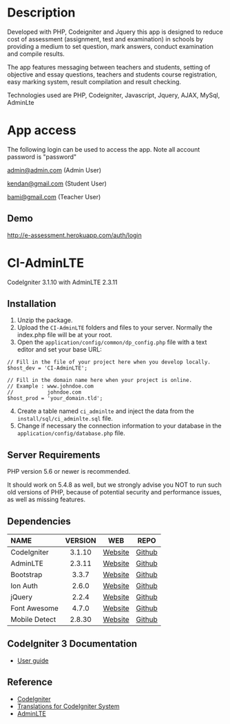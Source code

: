 # Description 
Developed with PHP, Codeigniter and Jquery this app is  designed to reduce cost of assessment (assignment, test and examination) in schools by providing a medium to set question, mark answers, conduct examination and compile results. 

The app features messaging between teachers and students, setting of objective and essay questions, teachers and students course registration, easy marking system, result compilation and result checking.

Technologies used are PHP, Codeigniter, Javascript, Jquery, AJAX, MySql, AdminLte

# App access
The following login can be used to access the app. Note all account password is "password" 


admin@admin.com (Admin User) 

kendan@gmail.com (Student User) 

bami@gmail.com (Teacher User) 

## Demo

http://e-assessment.herokuapp.com/auth/login

# CI-AdminLTE
CodeIgniter 3.1.10 with AdminLTE 2.3.11

## Installation

1. Unzip the package.
2. Upload the `CI-AdminLTE` folders and files to your server. Normally the index.php file will be at your root.
3. Open the `application/config/common/dp_config.php` file with a text editor and set your base URL:
```
// Fill in the file of your project here when you develop locally.
$host_dev = 'CI-AdminLTE';

// Fill in the domain name here when your project is online.
// Example : www.johndoe.com
//           johndoe.com
$host_prod = 'your_domain.tld';
```
4. Create a table named `ci_adminlte` and inject the data from the `install/sql/ci_adminlte.sql` file.
5. Change if necessary the connection information to your database in the `application/config/database.php` file.


## Server Requirements

PHP version 5.6 or newer is recommended.

It should work on 5.4.8 as well, but we strongly advise you NOT to run such old versions of PHP, because of potential security and performance issues, as well as missing features.

## Dependencies
| NAME | VERSION | WEB | REPO |
| :--- | :---: | :---: | :---: |
| CodeIgniter | 3.1.10 | [Website](https://codeigniter.com) | [Github](https://github.com/bcit-ci/CodeIgniter/)
| AdminLTE | 2.3.11 | [Website](https://adminlte.io) | [Github](https://github.com/almasaeed2010/AdminLTE/)
| Bootstrap | 3.3.7 | [Website](https://getbootstrap.com/docs/3.3) | [Github](https://github.com/twbs/bootstrap)
| Ion Auth | 2.6.0 | [Website](http://benedmunds.com/ion_auth) | [Github](https://github.com/benedmunds/CodeIgniter-Ion-Auth)
| jQuery | 2.2.4 | [Website](http://jquery.com) | [Github](https://github.com/jquery/jquery)
| Font Awesome | 4.7.0 | [Website](https://fontawesome.com/v4.7.0) | [Github](https://github.com/FortAwesome/Font-Awesome)
| Mobile Detect | 2.8.30 | [Website](http://mobiledetect.net) | [Github](https://github.com/serbanghita/Mobile-Detect)

## CodeIgniter 3 Documentation

* [User guide](https://codeigniter.com/user_guide)

## Reference

* [CodeIgniter](https://github.com/bcit-ci/CodeIgniter)
* [Translations for CodeIgniter System](https://github.com/bcit-ci/codeigniter3-translations)
* [AdminLTE](https://github.com/almasaeed2010/AdminLTE)
